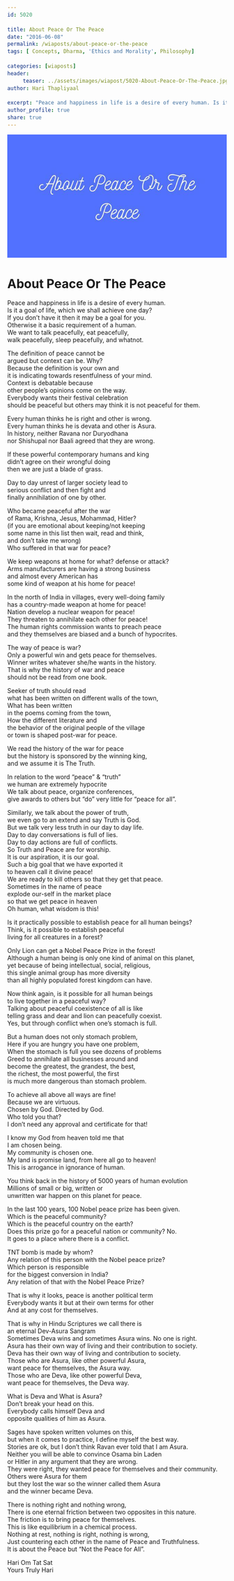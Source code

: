 ```yaml
---
id: 5020

title: About Peace Or The Peace
date: "2016-06-08"
permalink: /wiaposts/about-peace-or-the-peace
tags: [ Concepts, Dharma, 'Ethics and Morality', Philosophy]    

categories: [wiaposts] 
header:
     teaser: ../assets/images/wiapost/5020-About-Peace-Or-The-Peace.jpg
author: Hari Thapliyaal 

excerpt: "Peace and happiness in life is a desire of every human. Is it a goal of life, which we shall achieve one day? If you don’t have it then it may be a goal for you. Otherwise it a basic"
author_profile: true 
share: true 
---
```

![About Peace Or The Peace](../assets/images/wiapost/5020-About-Peace-Or-The-Peace.jpg)     
   
# About Peace Or The Peace   
     
Peace and happiness in life is a desire of every human.     
Is it a goal of life, which we shall achieve one day?     
If you don’t have it then it may be a goal for you.     
Otherwise it a basic requirement of a human.     
We want to talk peacefully, eat peacefully,     
walk peacefully, sleep peacefully, and whatnot.    
    
The definition of peace cannot be     
argued but context can be. Why?     
Because the definition is your own and     
it is indicating towards resentfulness of your mind.     
Context is debatable because     
other people’s opinions come on the way.     
Everybody wants their festival celebration     
should be peaceful but others may think it is not peaceful for them.    
    
Every human thinks he is right and other is wrong.     
Every human thinks he is devata and other is Asura.     
In history, neither Ravana nor Duryodhana     
nor Shishupal nor Baali agreed that they are wrong.    
    
If these powerful contemporary humans and king     
didn’t agree on their wrongful doing     
then we are just a blade of grass.    
    
Day to day unrest of larger society lead to     
serious conflict and then fight and     
finally annihilation of one by other.    
    
Who became peaceful after the war     
of Rama, Krishna, Jesus, Mohammad, Hitler?     
(if you are emotional about keeping/not keeping     
some name in this list then wait, read and think,     
and don’t take me wrong)     
Who suffered in that war for peace?    
    
We keep weapons at home for what? defense or attack?     
Arms manufacturers are having a strong business     
and almost every American has     
some kind of weapon at his home for peace!    
    
In the north of India in villages, every well-doing family     
has a country-made weapon at home for peace!     
Nation develop a nuclear weapon for peace!     
They threaten to annihilate each other for peace!     
The human rights commission wants to preach peace     
and they themselves are biased and a bunch of hypocrites.    
    
The way of peace is war?     
Only a powerful win and gets peace for themselves.     
Winner writes whatever she/he wants in the history.     
That is why the history of war and peace     
should not be read from one book.    
    
Seeker of truth should read     
what has been written on different walls of the town,     
What has been written     
in the poems coming from the town,     
How the different literature and     
the behavior of the original people of the village     
or town is shaped post-war for peace.    
    
We read the history of the war for peace     
but the history is sponsored by the winning king,     
and we assume it is The Truth.    
    
In relation to the word “peace” &amp; “truth”     
we human are extremely hypocrite     
We talk about peace, organize conferences,     
give awards to others but “do” very little for “peace for all”.    
    
Similarly, we talk about the power of truth,     
we even go to an extend and say Truth is God.     
But we talk very less truth in our day to day life.     
Day to day conversations is full of lies.     
Day to day actions are full of conflicts.     
So Truth and Peace are for worship.     
It is our aspiration, it is our goal.     
Such a big goal that we have exported it     
to heaven call it divine peace!     
We are ready to kill others so that they get that peace.     
Sometimes in the name of peace     
explode our-self in the market place     
so that we get peace in heaven     
Oh human, what wisdom is this!    
    
Is it practically possible to establish peace for all human beings?     
Think, is it possible to establish peaceful     
living for all creatures in a forest?    
    
Only Lion can get a Nobel Peace Prize in the forest!     
Although a human being is only one kind of animal on this planet,     
yet because of being intellectual, social, religious,     
this single animal group has more diversity     
than all highly populated forest kingdom can have.    
    
Now think again, is it possible for all human beings     
to live together in a peaceful way?     
Talking about peaceful coexistence of all is like     
telling grass and dear and lion can peacefully coexist.     
Yes, but through conflict when one’s stomach is full.    
    
But a human does not only stomach problem,     
Here if you are hungry you have one problem,     
When the stomach is full you see dozens of problems     
Greed to annihilate all businesses around and     
become the greatest, the grandest, the best,     
the richest, the most powerful, the first     
is much more dangerous than stomach problem.    
    
To achieve all above all ways are fine!     
Because we are virtuous.     
Chosen by God. Directed by God.     
Who told you that?     
I don’t need any approval and certificate for that!    
    
I know my God from heaven told me that     
I am chosen being.     
My community is chosen one.     
My land is promise land, from here all go to heaven!     
This is arrogance in ignorance of human.    
    
You think back in the history of 5000 years of human evolution     
Millions of small or big, written or     
unwritten war happen on this planet for peace.    
    
In the last 100 years, 100 Nobel peace prize has been given.     
Which is the peaceful community?     
Which is the peaceful country on the earth?     
Does this prize go for a peaceful nation or community? No.     
It goes to a place where there is a conflict.    
    
TNT bomb is made by whom?     
Any relation of this person with the Nobel peace prize?     
Which person is responsible     
for the biggest conversion in India?     
Any relation of that with the Nobel Peace Prize?    
    
That is why it looks, peace is another political term     
Everybody wants it but at their own terms for other     
And at any cost for themselves.    
    
That is why in Hindu Scriptures we call there is     
an eternal Dev-Asura Sangram     
Sometimes Deva wins and sometimes Asura wins. No one is right.     
Asura has their own way of living and their contribution to society.     
Deva has their own way of living and contribution to society.     
Those who are Asura, like other powerful Asura,     
want peace for themselves, the Asura way.     
Those who are Deva, like other powerful Deva,     
want peace for themselves, the Deva way.    
    
What is Deva and What is Asura?     
Don’t break your head on this.     
Everybody calls himself Deva and     
opposite qualities of him as Asura.    
    
Sages have spoken written volumes on this,     
but when it comes to practice, I define myself the best way.     
Stories are ok, but I don’t think Ravan ever told that I am Asura.     
Neither you will be able to convince Osama bin Laden     
or Hitler in any argument that they are wrong.     
They were right, they wanted peace for themselves and their community.     
Others were Asura for them     
but they lost the war so the winner called them Asura     
and the winner became Deva.    
    
There is nothing right and nothing wrong,     
There is one eternal friction between two opposites in this nature.     
The friction is to bring peace for themselves.     
This is like equilibrium in a chemical process.     
Nothing at rest, nothing is right, nothing is wrong,     
Just countering each other in the name of Peace and Truthfulness.     
It is about the Peace but “Not the Peace for All”.    
    
Hari Om Tat Sat     
Yours Truly Hari    
